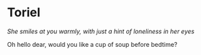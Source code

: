 # Toriel

*She smiles at you warmly, with just a hint of loneliness in her eyes*

Oh hello dear, would you like a cup of soup before bedtime?